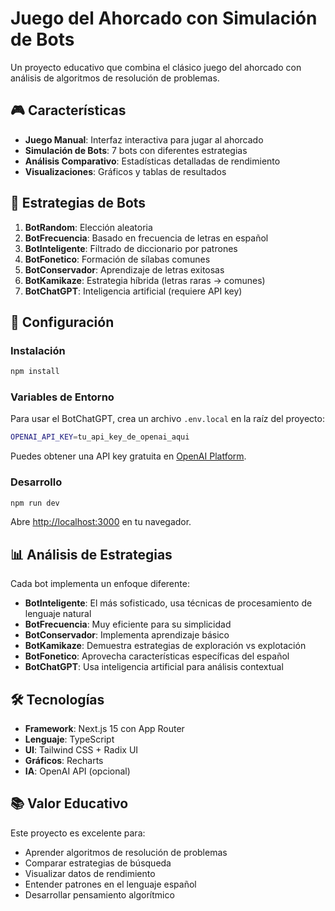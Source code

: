 # Juego del Ahorcado con Simulación de Bots

Un proyecto educativo que combina el clásico juego del ahorcado con análisis de algoritmos de resolución de problemas.

## 🎮 Características

- **Juego Manual**: Interfaz interactiva para jugar al ahorcado
- **Simulación de Bots**: 7 bots con diferentes estrategias
- **Análisis Comparativo**: Estadísticas detalladas de rendimiento
- **Visualizaciones**: Gráficos y tablas de resultados

## 🤖 Estrategias de Bots

1. **BotRandom**: Elección aleatoria
2. **BotFrecuencia**: Basado en frecuencia de letras en español
3. **BotInteligente**: Filtrado de diccionario por patrones
4. **BotFonetico**: Formación de sílabas comunes
5. **BotConservador**: Aprendizaje de letras exitosas
6. **BotKamikaze**: Estrategia híbrida (letras raras → comunes)
7. **BotChatGPT**: Inteligencia artificial (requiere API key)

## 🚀 Configuración

### Instalación

```bash
npm install
```

### Variables de Entorno

Para usar el BotChatGPT, crea un archivo `.env.local` en la raíz del proyecto:

```bash
OPENAI_API_KEY=tu_api_key_de_openai_aqui
```

Puedes obtener una API key gratuita en [OpenAI Platform](https://platform.openai.com/api-keys).

### Desarrollo

```bash
npm run dev
```

Abre [http://localhost:3000](http://localhost:3000) en tu navegador.

## 📊 Análisis de Estrategias

Cada bot implementa un enfoque diferente:

- **BotInteligente**: El más sofisticado, usa técnicas de procesamiento de lenguaje natural
- **BotFrecuencia**: Muy eficiente para su simplicidad
- **BotConservador**: Implementa aprendizaje básico
- **BotKamikaze**: Demuestra estrategias de exploración vs explotación
- **BotFonetico**: Aprovecha características específicas del español
- **BotChatGPT**: Usa inteligencia artificial para análisis contextual

## 🛠️ Tecnologías

- **Framework**: Next.js 15 con App Router
- **Lenguaje**: TypeScript
- **UI**: Tailwind CSS + Radix UI
- **Gráficos**: Recharts
- **IA**: OpenAI API (opcional)

## 📚 Valor Educativo

Este proyecto es excelente para:
- Aprender algoritmos de resolución de problemas
- Comparar estrategias de búsqueda
- Visualizar datos de rendimiento
- Entender patrones en el lenguaje español
- Desarrollar pensamiento algorítmico
